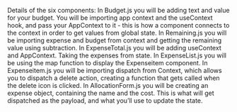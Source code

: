Details of the six components:
In Budget.js you will be adding text and value for your budget. You will be importing app context and the useContext hook, and pass your AppContext to it - this is how a component connects to the context in order to get values from global state.
In Remaining.js you will be importing expense and budget from context and getting the remaining value using subtraction.
In ExpenseTotal.js you will be adding useContext and AppContext. Taking the expenses from state.
In ExpenseList.js you will be using the map function to display the Expenseitem component.
In Expenseitem.js you will be importing dispatch from Context, which allows you to dispatch a delete action, creating a function that gets called when the delete icon is clicked.
In AllocationForm.js you will be creating an expense object, containing the name and the cost. This is what will get dispatched as the payload, and what you’ll use to update the state.